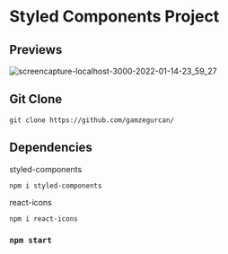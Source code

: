 # Styled Components Project

## Previews

![screencapture-localhost-3000-2022-01-14-23_59_27](https://user-images.githubusercontent.com/45532895/149584880-23f969cf-be6f-4e48-aacc-d09fc02d6ffa.png)

## Git Clone

```
git clone https://github.com/gamzegurcan/
```

## Dependencies
styled-components
```
npm i styled-components
```
react-icons
```
npm i react-icons
```

### `npm start`
